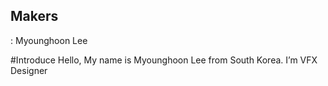 ## Makers
: Myounghoon Lee

#Introduce
Hello, My name is Myounghoon Lee from South Korea.
I’m VFX Designer
